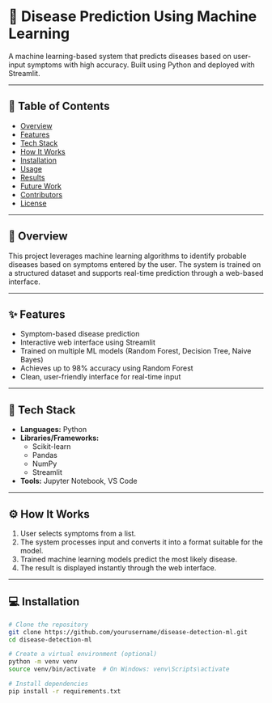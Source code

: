 # 🧠 Disease Prediction Using Machine Learning

A machine learning-based system that predicts diseases based on user-input symptoms with high accuracy. Built using Python and deployed with Streamlit.

---

## 📌 Table of Contents

- [Overview](#overview)
- [Features](#features)
- [Tech Stack](#tech-stack)
- [How It Works](#how-it-works)
- [Installation](#installation)
- [Usage](#usage)
- [Results](#results)
- [Future Work](#future-work)
- [Contributors](#contributors)
- [License](#license)

---

## 📖 Overview

This project leverages machine learning algorithms to identify probable diseases based on symptoms entered by the user. The system is trained on a structured dataset and supports real-time prediction through a web-based interface.

---

## ✨ Features

- Symptom-based disease prediction  
- Interactive web interface using Streamlit  
- Trained on multiple ML models (Random Forest, Decision Tree, Naive Bayes)  
- Achieves up to 98% accuracy using Random Forest  
- Clean, user-friendly interface for real-time input

---

## 🧰 Tech Stack

- **Languages:** Python  
- **Libraries/Frameworks:**  
  - Scikit-learn  
  - Pandas  
  - NumPy  
  - Streamlit  
- **Tools:** Jupyter Notebook, VS Code

---

## ⚙️ How It Works

1. User selects symptoms from a list.
2. The system processes input and converts it into a format suitable for the model.
3. Trained machine learning models predict the most likely disease.
4. The result is displayed instantly through the web interface.

---

## 💻 Installation

```bash
# Clone the repository
git clone https://github.com/yourusername/disease-detection-ml.git
cd disease-detection-ml

# Create a virtual environment (optional)
python -m venv venv
source venv/bin/activate  # On Windows: venv\Scripts\activate

# Install dependencies
pip install -r requirements.txt
